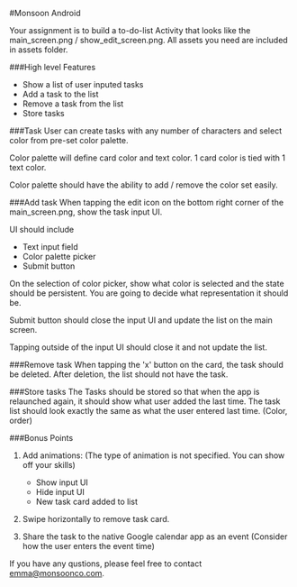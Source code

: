 #Monsoon Android

Your assignment is to build a to-do-list Activity that looks like the main_screen.png / show_edit_screen.png.
All assets you need are included in assets folder.

###High level Features
- Show a list of user inputed tasks
- Add a task to the list
- Remove a task from the list
- Store tasks

###Task
User can create tasks with any number of characters and select color from pre-set color palette.

Color palette will define card color and text color. 1 card color is tied with 1 text color.

Color palette should have the ability to add / remove the color set easily.

###Add task
When tapping the edit icon on the bottom right corner of the main_screen.png, show the task input UI.

UI should include 
- Text input field
- Color palette picker
- Submit button

On the selection of color picker, show what color is selected and the state should be persistent.  You are going to decide what representation it should be.

Submit button should close the input UI and update the list on the main screen.

Tapping outside of the input UI should close it and not update the list.

###Remove task
When tapping the 'x' button on the card, the task should be deleted.  After deletion, the list should not have the task.

###Store tasks
The Tasks should be stored so that when the app is relaunched again, it should show what user added the last time.
The task list should look exactly the same as what the user entered last time.  (Color, order)

###Bonus Points
1. Add animations: (The type of animation is not specified.  You can show off your skills)
   - Show input UI
   - Hide input UI
   - New task card added to list

2. Swipe horizontally to remove task card.
3. Share the task to the native Google calendar app as an event  (Consider how the user enters the event time)


If you have any qustions, please feel free to contact emma@monsoonco.com.
